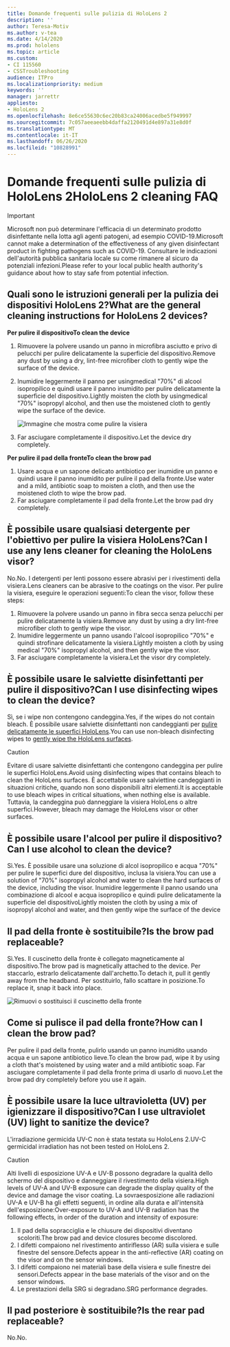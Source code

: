 ```yaml
---
title: Domande frequenti sulle pulizia di HoloLens 2
description: ''
author: Teresa-Motiv
ms.author: v-tea
ms.date: 4/14/2020
ms.prod: hololens
ms.topic: article
ms.custom:
- CI 115560
- CSSTroubleshooting
audience: ITPro
ms.localizationpriority: medium
keywords: ''
manager: jarrettr
appliesto:
- HoloLens 2
ms.openlocfilehash: 8e6ce55630c6ec20b83ca24006acedbe5f949997
ms.sourcegitcommit: 7c057aeeaeebb4daffa2120491d4e897a31e8d0f
ms.translationtype: MT
ms.contentlocale: it-IT
ms.lasthandoff: 06/26/2020
ms.locfileid: "10828991"
---
```

# <span data-ttu-id="8e02e-102">Domande frequenti sulle pulizia di HoloLens 2</span><span class="sxs-lookup"><span data-stu-id="8e02e-102">HoloLens 2 cleaning FAQ</span></span>

> [!IMPORTANT]  
> <span data-ttu-id="8e02e-103">Microsoft non può determinare l'efficacia di un determinato prodotto disinfettante nella lotta agli agenti patogeni, ad esempio COVID-19.</span><span class="sxs-lookup"><span data-stu-id="8e02e-103">Microsoft cannot make a determination of the effectiveness of any given disinfectant product in fighting pathogens such as COVID-19.</span></span> <span data-ttu-id="8e02e-104">Consultare le indicazioni dell'autorità pubblica sanitaria locale su come rimanere al sicuro da potenziali infezioni.</span><span class="sxs-lookup"><span data-stu-id="8e02e-104">Please refer to your local public health authority's guidance about how to stay safe from potential infection.</span></span>  

## <span data-ttu-id="8e02e-105">Quali sono le istruzioni generali per la pulizia dei dispositivi HoloLens 2?</span><span class="sxs-lookup"><span data-stu-id="8e02e-105">What are the general cleaning instructions for HoloLens 2 devices?</span></span>

**<span data-ttu-id="8e02e-106">Per pulire il dispositivo</span><span class="sxs-lookup"><span data-stu-id="8e02e-106">To clean the device</span></span>**

1. <span data-ttu-id="8e02e-107">Rimuovere la polvere usando un panno in microfibra asciutto e privo di pelucchi per pulire delicatamente la superficie del dispositivo.</span><span class="sxs-lookup"><span data-stu-id="8e02e-107">Remove any dust by using a dry, lint-free microfiber cloth to gently wipe the surface of the device.</span></span>
1. <span data-ttu-id="8e02e-108">Inumidire leggermente il panno per usingmedical "70%" di alcool isopropilico e quindi usare il panno inumidito per pulire delicatamente la superficie del dispositivo.</span><span class="sxs-lookup"><span data-stu-id="8e02e-108">Lightly moisten the cloth by usingmedical "70%" isopropyl alcohol, and then use the moistened cloth to gently wipe the surface of the device.</span></span>

   ![Immagine che mostra come pulire la visiera](images/hololens-cleaning-visor.png)

1. <span data-ttu-id="8e02e-110">Far asciugare completamente il dispositivo.</span><span class="sxs-lookup"><span data-stu-id="8e02e-110">Let the device dry completely.</span></span>

**<span data-ttu-id="8e02e-111">Per pulire il pad della fronte</span><span class="sxs-lookup"><span data-stu-id="8e02e-111">To clean the brow pad</span></span>**

1. <span data-ttu-id="8e02e-112">Usare acqua e un sapone delicato antibiotico per inumidire un panno e quindi usare il panno inumidito per pulire il pad della fronte.</span><span class="sxs-lookup"><span data-stu-id="8e02e-112">Use water and a mild, antibiotic soap to moisten a cloth, and then use the moistened cloth to wipe the brow pad.</span></span>
1. <span data-ttu-id="8e02e-113">Far asciugare completamente il pad della fronte.</span><span class="sxs-lookup"><span data-stu-id="8e02e-113">Let the brow pad dry completely.</span></span>

## <span data-ttu-id="8e02e-114">È possibile usare qualsiasi detergente per l'obiettivo per pulire la visiera HoloLens?</span><span class="sxs-lookup"><span data-stu-id="8e02e-114">Can I use any lens cleaner for cleaning the HoloLens visor?</span></span>

<span data-ttu-id="8e02e-115">No.</span><span class="sxs-lookup"><span data-stu-id="8e02e-115">No.</span></span> <span data-ttu-id="8e02e-116">I detergenti per lenti possono essere abrasivi per i rivestimenti della visiera.</span><span class="sxs-lookup"><span data-stu-id="8e02e-116">Lens cleaners can be abrasive to the coatings on the visor.</span></span> <span data-ttu-id="8e02e-117">Per pulire la visiera, eseguire le operazioni seguenti:</span><span class="sxs-lookup"><span data-stu-id="8e02e-117">To clean the visor, follow these steps:</span></span>  

1. <span data-ttu-id="8e02e-118">Rimuovere la polvere usando un panno in fibra secca senza pelucchi per pulire delicatamente la visiera.</span><span class="sxs-lookup"><span data-stu-id="8e02e-118">Remove any dust by using a dry lint-free microfiber cloth to gently wipe the visor.</span></span>
1. <span data-ttu-id="8e02e-119">Inumidire leggermente un panno usando l'alcool isopropilico "70%" e quindi strofinare delicatamente la visiera.</span><span class="sxs-lookup"><span data-stu-id="8e02e-119">Lightly moisten a cloth by using medical "70%" isopropyl alcohol, and then gently wipe the visor.</span></span>
1. <span data-ttu-id="8e02e-120">Far asciugare completamente la visiera.</span><span class="sxs-lookup"><span data-stu-id="8e02e-120">Let the visor dry completely.</span></span>

## <span data-ttu-id="8e02e-121">È possibile usare le salviette disinfettanti per pulire il dispositivo?</span><span class="sxs-lookup"><span data-stu-id="8e02e-121">Can I use disinfecting wipes to clean the device?</span></span>

<span data-ttu-id="8e02e-122">Sì, se i wipe non contengono candeggina.</span><span class="sxs-lookup"><span data-stu-id="8e02e-122">Yes, if the wipes do not contain bleach.</span></span> <span data-ttu-id="8e02e-123">È possibile usare salviette disinfettanti non candeggianti per [pulire delicatamente le superfici HoloLens](#what-are-the-general-cleaning-instructions-for-hololens-2-devices).</span><span class="sxs-lookup"><span data-stu-id="8e02e-123">You can use non-bleach disinfecting wipes to [gently wipe the HoloLens surfaces](#what-are-the-general-cleaning-instructions-for-hololens-2-devices).</span></span>  

> [!CAUTION]  
> <span data-ttu-id="8e02e-124">Evitare di usare salviette disinfettanti che contengono candeggina per pulire le superfici HoloLens.</span><span class="sxs-lookup"><span data-stu-id="8e02e-124">Avoid using disinfecting wipes that contains bleach to clean the HoloLens surfaces.</span></span> <span data-ttu-id="8e02e-125">È accettabile usare salviettine candeggianti in situazioni critiche, quando non sono disponibili altri elementi.</span><span class="sxs-lookup"><span data-stu-id="8e02e-125">It is acceptable to use bleach wipes in critical situations, when nothing else is available.</span></span> <span data-ttu-id="8e02e-126">Tuttavia, la candeggina può danneggiare la visiera HoloLens o altre superfici.</span><span class="sxs-lookup"><span data-stu-id="8e02e-126">However, bleach may damage the HoloLens visor or other surfaces.</span></span>

## <span data-ttu-id="8e02e-127">È possibile usare l'alcool per pulire il dispositivo?</span><span class="sxs-lookup"><span data-stu-id="8e02e-127">Can I use alcohol to clean the device?</span></span>

<span data-ttu-id="8e02e-128">Sì.</span><span class="sxs-lookup"><span data-stu-id="8e02e-128">Yes.</span></span> <span data-ttu-id="8e02e-129">È possibile usare una soluzione di alcol isopropilico e acqua "70%" per pulire le superfici dure del dispositivo, inclusa la visiera.</span><span class="sxs-lookup"><span data-stu-id="8e02e-129">You can use a solution of "70%" isopropyl alcohol and water to clean the hard surfaces of the device, including the visor.</span></span> <span data-ttu-id="8e02e-130">Inumidire leggermente il panno usando una combinazione di alcool e acqua isopropilico e quindi pulire delicatamente la superficie del dispositivo</span><span class="sxs-lookup"><span data-stu-id="8e02e-130">Lightly moisten the cloth by using a mix of isopropyl alcohol and water, and then gently wipe the surface of the device</span></span>

## <span data-ttu-id="8e02e-131">Il pad della fronte è sostituibile?</span><span class="sxs-lookup"><span data-stu-id="8e02e-131">Is the brow pad replaceable?</span></span>

<span data-ttu-id="8e02e-132">Sì.</span><span class="sxs-lookup"><span data-stu-id="8e02e-132">Yes.</span></span> <span data-ttu-id="8e02e-133">Il cuscinetto della fronte è collegato magneticamente al dispositivo.</span><span class="sxs-lookup"><span data-stu-id="8e02e-133">The brow pad is magnetically attached to the device.</span></span> <span data-ttu-id="8e02e-134">Per staccarlo, estrarlo delicatamente dall'archetto.</span><span class="sxs-lookup"><span data-stu-id="8e02e-134">To detach it, pull it gently away from the headband.</span></span> <span data-ttu-id="8e02e-135">Per sostituirlo, fallo scattare in posizione.</span><span class="sxs-lookup"><span data-stu-id="8e02e-135">To replace it, snap it back into place.</span></span>

![Rimuovi o sostituisci il cuscinetto della fronte](images/hololens2-remove-browpad.png)

## <span data-ttu-id="8e02e-137">Come si pulisce il pad della fronte?</span><span class="sxs-lookup"><span data-stu-id="8e02e-137">How can I clean the brow pad?</span></span>

<span data-ttu-id="8e02e-138">Per pulire il pad della fronte, pulirlo usando un panno inumidito usando acqua e un sapone antibiotico lieve.</span><span class="sxs-lookup"><span data-stu-id="8e02e-138">To clean the brow pad, wipe it by using a cloth that's moistened by using water and a mild antibiotic soap.</span></span> <span data-ttu-id="8e02e-139">Far asciugare completamente il pad della fronte prima di usarlo di nuovo.</span><span class="sxs-lookup"><span data-stu-id="8e02e-139">Let the brow pad dry completely before you use it again.</span></span>

## <span data-ttu-id="8e02e-140">È possibile usare la luce ultravioletta (UV) per igienizzare il dispositivo?</span><span class="sxs-lookup"><span data-stu-id="8e02e-140">Can I use ultraviolet (UV) light to sanitize the device?</span></span>

<span data-ttu-id="8e02e-141">L'irradiazione germicida UV-C non è stata testata su HoloLens 2.</span><span class="sxs-lookup"><span data-stu-id="8e02e-141">UV-C germicidal irradiation has not been tested on HoloLens 2.</span></span>

> [!CAUTION]  
> <span data-ttu-id="8e02e-142">Alti livelli di esposizione UV-A e UV-B possono degradare la qualità dello schermo del dispositivo e danneggiare il rivestimento della visiera.</span><span class="sxs-lookup"><span data-stu-id="8e02e-142">High levels of UV-A and UV-B exposure can degrade the display quality of the device and damage the visor coating.</span></span> <span data-ttu-id="8e02e-143">La sovraesposizione alle radiazioni UV-A e UV-B ha gli effetti seguenti, in ordine alla durata e all'intensità dell'esposizione:</span><span class="sxs-lookup"><span data-stu-id="8e02e-143">Over-exposure to UV-A and UV-B radiation has the following effects, in order of the duration and intensity of exposure:</span></span>
>  
> 1. <span data-ttu-id="8e02e-144">Il pad della sopracciglia e le chiusure dei dispositivi diventano scoloriti.</span><span class="sxs-lookup"><span data-stu-id="8e02e-144">The brow pad and device closures become discolored.</span></span>
> 1. <span data-ttu-id="8e02e-145">I difetti compaiono nel rivestimento antiriflesso (AR) sulla visiera e sulle finestre del sensore.</span><span class="sxs-lookup"><span data-stu-id="8e02e-145">Defects appear in the anti-reflective (AR) coating on the visor and on the sensor windows.</span></span>
> 1. <span data-ttu-id="8e02e-146">I difetti compaiono nei materiali base della visiera e sulle finestre dei sensori.</span><span class="sxs-lookup"><span data-stu-id="8e02e-146">Defects appear in the base materials of the visor and on the sensor windows.</span></span>
> 1. <span data-ttu-id="8e02e-147">Le prestazioni della SRG si degradano.</span><span class="sxs-lookup"><span data-stu-id="8e02e-147">SRG performance degrades.</span></span>

## <span data-ttu-id="8e02e-148">Il pad posteriore è sostituibile?</span><span class="sxs-lookup"><span data-stu-id="8e02e-148">Is the rear pad replaceable?</span></span>

<span data-ttu-id="8e02e-149">No.</span><span class="sxs-lookup"><span data-stu-id="8e02e-149">No.</span></span>
